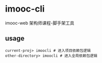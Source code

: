 # imooc-cli

imooc-web 架构师课程-脚手架工具

## usage

```shell
current-proj> imoocli # 进入项目依赖包逻辑
other-directory> imoocli # 进入全局依赖包逻辑
```
